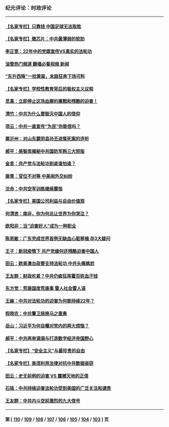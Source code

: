 ### 纪元评论：时政评论
---
#### [【名家专栏】只靠钱 中国足球无法取胜](../../pages/nsc1025/n13095631.md?07200330) 
#### [【名家专栏】微芯片：中共最薄弱的软肋](../../pages/nsc1025/n13099425.md?07200330) 
#### [李正宽：22年中的党媒宣传VS真实的法轮功](../../pages/nsc1025/n13099206.md?07200330) 
#### [油管热门频道 翻墙必看视频 新闻](ok?07200330)
#### [“东升西降”一枕黄粱，末路狂奔下场可料](../../pages/nsc1025/n13099711.md?07200330) 
#### [【名家专栏】学校性教育背后的极权主义议程](../../pages/nsc1025/n13095647.md?07200330) 
#### [觅真：立即停止这场血腥的屠戮和残酷的迫害！](../../pages/nsc1025/n13098079.md?07200330) 
#### [清竹：中共为什么要毁灭中国人的信仰](../../pages/nsc1025/n13098007.md?07200330) 
#### [项云：中共一直宣传“为民”你能信吗？](../../pages/nsc1025/n13097942.md?07200330) 
#### [粟沂州：对山东蒙阴县孙丕进冤死案的评析](../../pages/nsc1025/n13097836.md?07200330) 
#### [郝平：美智库揭秘中共国防军购三大短版](../../pages/nsc1025/n13097489.md?07200330) 
#### [金言：共产党与法轮功到底谁怕谁？](../../pages/nsc1025/n13097720.md?07200330) 
#### [唐青：官位不对等 中美闹外交纠纷](../../pages/nsc1025/n13097723.md?07200330) 
#### [沈舟：中共空军训练继续露馅](../../pages/nsc1025/n13082414.md?07200330) 
#### [【名家专栏】美国公司利益与自由价值观](../../pages/nsc1025/n13095601.md?07200330) 
#### [何清涟：南非，你为何总让世界为你哭泣？](../../pages/nsc1025/n13097418.md?07200330) 
#### [欧阳非：当“迫害好人”成为一种职业](../../pages/nsc1025/n13096744.md?07200330) 
#### [陈思敏：广东完成世界首例无缺血心脏移植 存3大疑问](../../pages/nsc1025/n13096688.md?07200330) 
#### [王子：新冠疫情下 共产党缘何还残酷迫害中国人](../../pages/nsc1025/n13096671.md?07200330) 
#### [田云：欧美澳台政要支持法轮功 中共头痛尴尬](../../pages/nsc1025/n13096216.md?07200330) 
#### [王友群：财政吃紧？中共仍疯狂挥霍百姓血汗钱](../../pages/nsc1025/n13096172.md?07200330) 
#### [东方觉：荒唐国度荒唐事 雷人社会雷人语](../../pages/nsc1025/n13096298.md?07200330) 
#### [王赫：中共对法轮功的迫害为何能持续22年？](../../pages/nsc1025/n13096044.md?07200330) 
#### [程晓农：中共警卫局换马之壸奥](../../pages/nsc1025/n13095911.md?07200330) 
#### [岳山：习近平为何自曝对党内的两大烦恼？](../../pages/nsc1025/n13095924.md?07200330) 
#### [郝平：中共再审滴滴与打造数字经济帝国野心](../../pages/nsc1025/n13095888.md?07200330) 
#### [【名家专栏】“安全主义”与最珍贵的自由](../../pages/nsc1025/n13090895.md?07200330) 
#### [【名家专栏】美须利用法律对抗中共数据盗窃](../../pages/nsc1025/n13090954.md?07200330) 
#### [田云：史无前例的迫害 VS 震撼天地的正信](../../pages/nsc1025/n13095175.md?07200330) 
#### [石铭：中共持续迫害法轮功受到美国的广泛关注和谴责](../../pages/nsc1025/n13095076.md?07200330) 
#### [王友群：中共内斗空前激烈的九大信号](../../pages/nsc1025/n13094266.md?07200330) 

---
#### 第 [ [110](./110.md?07200330) / [109](./109.md?07200330) / [108](./108.md?07200330) / [107](./107.md?07200330) / [106](./106.md?07200330) / [105](./105.md?07200330) / [104](./104.md?07200330) / [103](./103.md?07200330) ] 页
